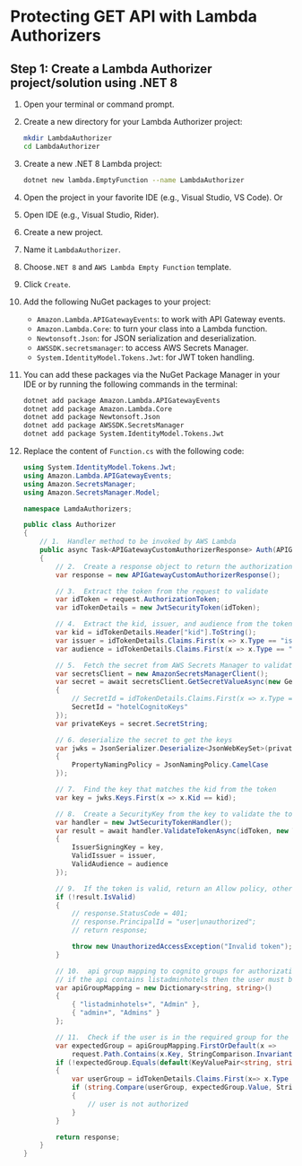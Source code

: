 # Protecting GET API with Lambda Authorizers

## Step 1: Create a Lambda Authorizer project/solution using .NET 8

1. Open your terminal or command prompt.
2. Create a new directory for your Lambda Authorizer project:
   ```bash
   mkdir LambdaAuthorizer
   cd LambdaAuthorizer
   ```
3. Create a new .NET 8 Lambda project:

   ```bash
   dotnet new lambda.EmptyFunction --name LambdaAuthorizer
   ```

4. Open the project in your favorite IDE (e.g., Visual Studio, VS Code).
   Or

5. Open IDE (e.g., Visual Studio, Rider).
6. Create a new project.
7. Name it `LambdaAuthorizer`.
8. Choose`.NET 8` and `AWS Lambda Empty Function` template.
9. Click `Create`.
10. Add the following NuGet packages to your project:
    - `Amazon.Lambda.APIGatewayEvents`: to work with API Gateway events.
    - `Amazon.Lambda.Core`: to turn your class into a Lambda function.
    - `Newtonsoft.Json`: for JSON serialization and deserialization.
    - `AWSSDK.secretsmanager`: to access AWS Secrets Manager.
    - `System.IdentityModel.Tokens.Jwt`: for JWT token handling.
11. You can add these packages via the NuGet Package Manager in your IDE or by running the following commands in the terminal:

    ```bash
    dotnet add package Amazon.Lambda.APIGatewayEvents
    dotnet add package Amazon.Lambda.Core
    dotnet add package Newtonsoft.Json
    dotnet add package AWSSDK.SecretsManager
    dotnet add package System.IdentityModel.Tokens.Jwt
    ```

12. Replace the content of `Function.cs` with the following code:

    ```csharp
    using System.IdentityModel.Tokens.Jwt;
    using Amazon.Lambda.APIGatewayEvents;
    using Amazon.SecretsManager;
    using Amazon.SecretsManager.Model;

    namespace LamdaAuthorizers;

    public class Authorizer
    {
        // 1.  Handler method to be invoked by AWS Lambda
        public async Task<APIGatewayCustomAuthorizerResponse> Auth(APIGatewayCustomAuthorizerRequest request)
        {
            // 2.  Create a response object to return the authorization result
            var response = new APIGatewayCustomAuthorizerResponse();

            // 3.  Extract the token from the request to validate
            var idToken = request.AuthorizationToken;
            var idTokenDetails = new JwtSecurityToken(idToken);

            // 4.  Extract the kid, issuer, and audience from the token claims to validate the token
            var kid = idTokenDetails.Header["kid"].ToString();
            var issuer = idTokenDetails.Claims.First(x => x.Type == "iss").Value;
            var audience = idTokenDetails.Claims.First(x => x.Type == "aud").Value;

            // 5.  Fetch the secret from AWS Secrets Manager to validate the token
            var secretsClient = new AmazonSecretsManagerClient();
            var secret = await secretsClient.GetSecretValueAsync(new GetSecretValueRequest
            {
                // SecretId = idTokenDetails.Claims.First(x => x.Type == "secret").Value,
                SecretId = "hotelCognitoKeys"
            });
            var privateKeys = secret.SecretString;

            // 6. deserialize the secret to get the keys
            var jwks = JsonSerializer.Deserialize<JsonWebKeySet>(privateKeys, new JsonSerializerOptions
            {
                PropertyNamingPolicy = JsonNamingPolicy.CamelCase
            });

            // 7.  Find the key that matches the kid from the token
            var key = jwks.Keys.First(x => x.Kid == kid);

            // 8.  Create a SecurityKey from the key to validate the token
            var handler = new JwtSecurityTokenHandler();
            var result = await handler.ValidateTokenAsync(idToken, new TokenValidationParameters
            {
                IssuerSigningKey = key,
                ValidIssuer = issuer,
                ValidAudience = audience
            });

            // 9.  If the token is valid, return an Allow policy, otherwise return a Deny policy
            if (!result.IsValid)
            {
                // response.StatusCode = 401;
                // response.PrincipalId = "user|unauthorized";
                // return response;

                throw new UnauthorizedAccessException("Invalid token");
            }

            // 10.  api group mapping to cognito groups for authorization
            // if the api contains listadminhotels then the user must be in Admin group
            var apiGroupMapping = new Dictionary<string, string>()
            {
                { "listadminhotels+", "Admin" },
                { "admin+", "Admins" }
            };

            // 11.  Check if the user is in the required group for the api
            var expectedGroup = apiGroupMapping.FirstOrDefault(x =>
                request.Path.Contains(x.Key, StringComparison.InvariantCultureIgnoreCase));
            if (!expectedGroup.Equals(default(KeyValuePair<string, string>)))
            {
                var userGroup = idTokenDetails.Claims.First(x=> x.Type == "cognito:groups").Value;
                if (string.Compare(userGroup, expectedGroup.Value, StringComparison.InvariantCultureIgnoreCase) != 0)
                {
                    // user is not authorized
                }
            }

            return response;
        }
    }
    ```
